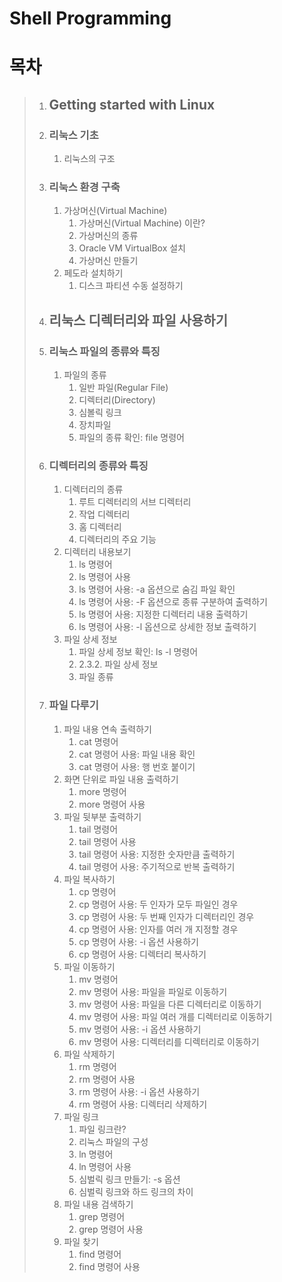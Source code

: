 Shell Programming
=================

# 목차
>1. ## Getting started with Linux
>	1. ### 리눅스 기초
>		1. 리눅스의 구조
>
>	2. ### 리눅스 환경 구축
>		1. 가상머신(Virtual Machine)
>			1. 가상머신(Virtual Machine) 이란?
>			2. 가상머신의 종류
>			3. Oracle VM VirtualBox 설치
>			4. 가상머신 만들기
>		2. 페도라 설치하기
>			1. 디스크 파티션 수동 설정하기
>
>2. ## 리눅스 디렉터리와 파일 사용하기
>	1. ### 리눅스 파일의 종류와 특징
>		1. 파일의 종류
>			1. 일반 파일(Regular File)
>			2. 디렉터리(Directory)
>			3. 심볼릭 링크
>			4. 장치파일
>			5. 파일의 종류 확인: file 명령어
>
>	2. ### 디렉터리의 종류와 특징
>		1. 디렉터리의 종류
>			1. 루트 디렉터리의 서브 디렉터리
>			2. 작업 디렉터리
>			3. 홈 디렉터리
>			4. 디렉터리의 주요 기능
>		2. 디렉터리 내용보기
>			1. ls 명령어
>			2. ls 명령어 사용
>			3. ls 명령어 사용: -a 옵션으로 숨김 파일 확인
>			4. ls 명령어 사용: -F 옵션으로 종류 구분하여 출력하기
>			5. ls 명령어 사용: 지정한 디렉터리 내용 출력하기
>			6. ls 명령어 사용: -l 옵션으로 상세한 정보 출력하기
>		3. 파일 상세 정보
>			1. 파일 상세 정보 확인: ls -l 명령어
>			2. 2.3.2. 파일 상세 정보
>			3. 파일 종류
>
>	3. ### 파일 다루기
>		1. 파일 내용 연속 출력하기
>			1. cat 명령어
>			2. cat 명령어 사용: 파일 내용 확인
>			3. cat 명령어 사용: 행 번호 붙이기
>		2. 화면 단위로 파일 내용 출력하기
>			1. more 명령어
>			2. more 명령어 사용
>		3. 파일 뒷부분 출력하기
>			1. tail 명령어
>			2. tail 명령어 사용
>			3. tail 명령어 사용: 지정한 숫자만큼 출력하기
>			4. tail 명령어 사용: 주기적으로 반복 출력하기
>		4. 파일 복사하기
>			1. cp 명령어
>			2. cp 명령어 사용: 두 인자가 모두 파일인 경우
>			3. cp 명령어 사용: 두 번째 인자가 디렉터리인 경우
>			4. cp 명령어  사용: 인자를 여러 개 지정할 경우
>			5. cp 명령어 사용: -i 옵션 사용하기
>			6. cp 명령어 사용: 디렉터리 복사하기
>		5. 파일 이동하기
>			1. mv 명령어
>			2. mv 명령어 사용: 파일을 파일로 이동하기
>			3. mv 명령어 사용: 파일을 다른 디렉터리로 이동하기
>			4. mv 명령어 사용: 파일 여러 개를 디렉터리로 이동하기
>			5. mv 명령어 사용: -i 옵션 사용하기
>			6. mv 명령어 사용: 디렉터리를 디렉터리로 이동하기
>		6. 파일 삭제하기
>			1. rm 명령어
>			2. rm 명령어 사용
>			3. rm 명령어 사용: -i 옵션 사용하기
>			4. rm 명령어 사용: 디렉터리 삭제하기
>		7. 파일 링크
>			1. 파일 링크란?
>			2. 리눅스 파일의 구성
>			3. ln 명령어
>			4. ln 명령어 사용
>			5. 심벌릭 링크 만들기: -s 옵션
>			6. 심벌릭 링크와 하드 링크의 차이
>		8. 파일 내용 검색하기
>			1. grep 명령어
>			2. grep 명령어 사용
>		9. 파일 찾기
>			1. find 명령어
>			2. find 명령어 사용
